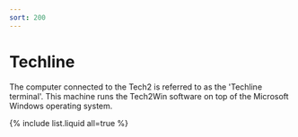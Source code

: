 ```yaml
---
sort: 200
---
```


# Techline

The computer connected to the Tech2 is referred to as the 'Techline terminal'. This machine runs the Tech2Win software on top of the Microsoft Windows operating system.

{% include list.liquid all=true %}